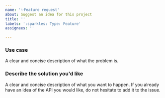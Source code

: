 ```yaml
---
name: '✨Feature request'
about: Suggest an idea for this project
title: ''
labels: ':sparkles: Type: Feature'
assignees: ''

---
```


### Use case
A clear and concise description of what the problem is. 

### Describe the solution you'd like
A clear and concise description of what you want to happen. If you already have an idea of the API you would like, do not hesitate to add it to the issue.
